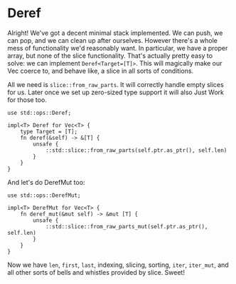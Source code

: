 # Deref

Alright! We've got a decent minimal stack implemented. We can push, we can
pop, and we can clean up after ourselves. However there's a whole mess of
functionality we'd reasonably want. In particular, we have a proper array, but
none of the slice functionality. That's actually pretty easy to solve: we can
implement `Deref<Target=[T]>`. This will magically make our Vec coerce to, and
behave like, a slice in all sorts of conditions.

All we need is `slice::from_raw_parts`. It will correctly handle empty slices
for us. Later once we set up zero-sized type support it will also Just Work
for those too.

```rust,ignore
use std::ops::Deref;

impl<T> Deref for Vec<T> {
    type Target = [T];
    fn deref(&self) -> &[T] {
        unsafe {
            ::std::slice::from_raw_parts(self.ptr.as_ptr(), self.len)
        }
    }
}
```

And let's do DerefMut too:

```rust,ignore
use std::ops::DerefMut;

impl<T> DerefMut for Vec<T> {
    fn deref_mut(&mut self) -> &mut [T] {
        unsafe {
            ::std::slice::from_raw_parts_mut(self.ptr.as_ptr(), self.len)
        }
    }
}
```

Now we have `len`, `first`, `last`, indexing, slicing, sorting, `iter`,
`iter_mut`, and all other sorts of bells and whistles provided by slice. Sweet!
